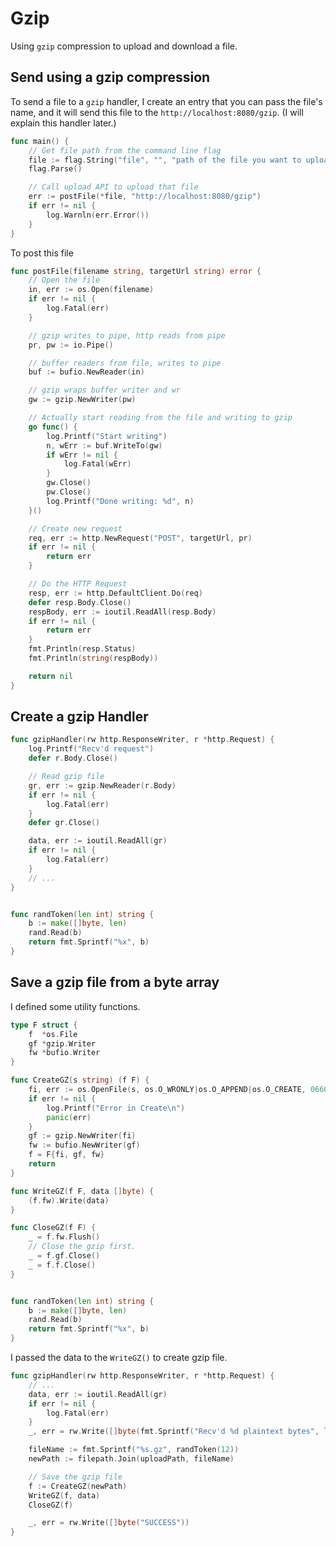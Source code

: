 # Gzip

Using `gzip` compression to upload and download a file.

## Send using a gzip compression

To send a file to a `gzip` handler, I create an entry that you can pass the file's name, and it will send this file to the `http://localhost:8080/gzip`. (I will explain this handler later.)

```go
func main() {
	// Get file path from the command line flag
	file := flag.String("file", "", "path of the file you want to upload")
	flag.Parse()

	// Call upload API to upload that file
	err := postFile(*file, "http://localhost:8080/gzip")
	if err != nil {
		log.Warnln(err.Error())
	}
}
```

To post this file

```go
func postFile(filename string, targetUrl string) error {
	// Open the file
	in, err := os.Open(filename)
	if err != nil {
		log.Fatal(err)
	}

	// gzip writes to pipe, http reads from pipe
	pr, pw := io.Pipe()

	// buffer readers from file, writes to pipe
	buf := bufio.NewReader(in)

	// gzip wraps buffer writer and wr
	gw := gzip.NewWriter(pw)

	// Actually start reading from the file and writing to gzip
	go func() {
		log.Printf("Start writing")
		n, wErr := buf.WriteTo(gw)
		if wErr != nil {
			log.Fatal(wErr)
		}
		gw.Close()
		pw.Close()
		log.Printf("Done writing: %d", n)
	}()

	// Create new request
	req, err := http.NewRequest("POST", targetUrl, pr)
	if err != nil {
		return err
	}

	// Do the HTTP Request
	resp, err := http.DefaultClient.Do(req)
	defer resp.Body.Close()
	respBody, err := ioutil.ReadAll(resp.Body)
	if err != nil {
		return err
	}
	fmt.Println(resp.Status)
	fmt.Println(string(respBody))

	return nil
}
```

## Create a gzip Handler

```go
func gzipHandler(rw http.ResponseWriter, r *http.Request) {
	log.Printf("Recv'd request")
	defer r.Body.Close()

	// Read gzip file
	gr, err := gzip.NewReader(r.Body)
	if err != nil {
		log.Fatal(err)
	}
	defer gr.Close()

	data, err := ioutil.ReadAll(gr)
	if err != nil {
		log.Fatal(err)
	}
    // ...
}


func randToken(len int) string {
	b := make([]byte, len)
	rand.Read(b)
	return fmt.Sprintf("%x", b)
} 
```

## Save a gzip file from a byte array

I defined some utility functions.

```go
type F struct {
	f  *os.File
	gf *gzip.Writer
	fw *bufio.Writer
}

func CreateGZ(s string) (f F) {
	fi, err := os.OpenFile(s, os.O_WRONLY|os.O_APPEND|os.O_CREATE, 0660)
	if err != nil {
		log.Printf("Error in Create\n")
		panic(err)
	}
	gf := gzip.NewWriter(fi)
	fw := bufio.NewWriter(gf)
	f = F{fi, gf, fw}
	return
}

func WriteGZ(f F, data []byte) {
	(f.fw).Write(data)
}

func CloseGZ(f F) {
	_ = f.fw.Flush()
	// Close the gzip first.
	_ = f.gf.Close()
	_ = f.f.Close()
}


func randToken(len int) string {
	b := make([]byte, len)
	rand.Read(b)
	return fmt.Sprintf("%x", b)
}
```

I passed the data to the `WriteGZ()` to create gzip file.

```go
func gzipHandler(rw http.ResponseWriter, r *http.Request) {
    // ...
    data, err := ioutil.ReadAll(gr)
	if err != nil {
		log.Fatal(err)
	}
	_, err = rw.Write([]byte(fmt.Sprintf("Recv'd %d plaintext bytes", len(data))))

	fileName := fmt.Sprintf("%s.gz", randToken(12))
	newPath := filepath.Join(uploadPath, fileName)

    // Save the gzip file
	f := CreateGZ(newPath)
	WriteGZ(f, data)
	CloseGZ(f)

	_, err = rw.Write([]byte("SUCCESS"))
}
```


